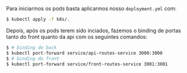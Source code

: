 Para iniciarmos os pods basta aplicarmos nosso `deployment.yml` com:
```sh
$ kubectl apply -f k8s/.
```

Depois, após os pods terem sido inciados, fazemos o binding de portas tanto do front quanto da api com os seguintes comandos:

```sh
$ # binding do back
$ kubectl port-forward service/api-routes-service 3000:3000
$ # binding do front
$ kubectl port-forward service/front-routes-service 3001:3001
```